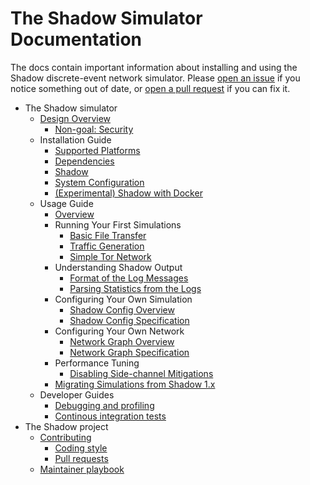 # The Shadow Simulator Documentation

The docs contain important information about installing and using the Shadow
discrete-event network simulator. Please [open an
issue](https://github.com/shadow/shadow/issues) if you notice something out of
date, or [open a pull request](https://github.com/shadow/shadow/pulls) if you
can fix it.

 * The Shadow simulator
   * [Design Overview](design_2x.md)
     * [Non-goal: Security](security.md)
   * Installation Guide
     * [Supported Platforms](supported_platforms.md)
     * [Dependencies](install_dependencies.md)
     * [Shadow](install_shadow.md)
     * [System Configuration](system_configuration.md)
     * [(Experimental) Shadow with Docker](install_shadow_with_docker.md)
   * Usage Guide
     * [Overview](run_shadow_overview.md)
     * Running Your First Simulations
       * [Basic File Transfer](getting_started_basic.md)
       * [Traffic Generation](getting_started_tgen.md)
       * [Simple Tor Network](getting_started_tor.md)
     * Understanding Shadow Output
       * [Format of the Log Messages](log_format.md)
       * [Parsing Statistics from the Logs](parsing_shadow_logs.md)
     * Configuring Your Own Simulation
       * [Shadow Config Overview](shadow_config_overview.md)
       * [Shadow Config Specification](shadow_config_spec.md)
     * Configuring Your Own Network
       * [Network Graph Overview](network_graph_overview.md)
       * [Network Graph Specification](network_graph_spec.md)
     * Performance Tuning
       * [Disabling Side-channel Mitigations](sidechannels.md)
     * [Migrating Simulations from Shadow 1.x](migrating_from_1x.md)
   * Developer Guides
     * [Debugging and profiling](developer_guide.md)
     * [Continous integration tests](ci.md)
 * The Shadow project
   * [Contributing](contributing.md)
     * [Coding style](coding_style.md)
     * [Pull requests](pull_requests.md)
   * [Maintainer playbook](maintainer_playbook.md)
